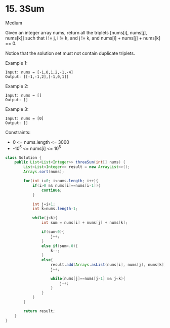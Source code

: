 # 15. 3Sum
Medium


Given an integer array nums, return all the triplets [nums[i], nums[j], nums[k]] such that i != j, i != k, and j != k, and nums[i] + nums[j] + nums[k] == 0.

Notice that the solution set must not contain duplicate triplets.

 

Example 1:
```
Input: nums = [-1,0,1,2,-1,-4]
Output: [[-1,-1,2],[-1,0,1]]
```
Example 2:
```
Input: nums = []
Output: []
```
Example 3:
```
Input: nums = [0]
Output: []
 ```

Constraints:

- 0 <= nums.length <= 3000
- -10<sup>5</sup> <= nums[i] <= 10<sup>5</sup>

```java
class Solution {
    public List<List<Integer>> threeSum(int[] nums) {
        List<List<Integer>> result = new ArrayList<>();
        Arrays.sort(nums);

        for(int i=0; i<nums.length; i++){
            if(i>0 && nums[i]==nums[i-1]){
                continue;
            }

            int j=i+1;
            int k=nums.length-1;

            while(j<k){
                int sum = nums[i] + nums[j] + nums[k];

                if(sum<0){
                    j++;
                }
                else if(sum>.0){
                    k--;
                }
                else{
                    result.add(Arrays.asList(nums[i], nums[j], nums[k]));
                    j++;

                    while(nums[j]==nums[j-1] && j<k){
                        j++;
                    }
                }
            }
        }

        return result;
    }
}
```

